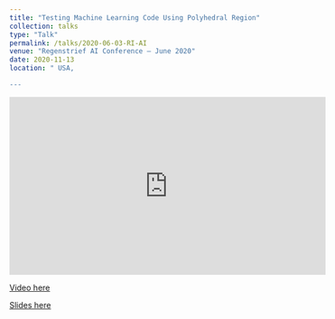 ```yaml
---
title: "Testing Machine Learning Code Using Polyhedral Region"
collection: talks
type: "Talk"
permalink: /talks/2020-06-03-RI-AI
venue: "Regenstrief AI Conference – June 2020"
date: 2020-11-13
location: " USA, 

---
```


<iframe width="560" height="315" src="https://www.youtube.com/embed/N0W6uErunzI?start=1341" frameborder="0" allow="accelerometer; autoplay; encrypted-media; gyroscope; picture-in-picture" allowfullscreen></iframe>


[Video here](https://www.youtube.com/watch?v=5Mo2dQxZKoo)

[Slides here](https://sohel10.github.io/files/ESEC.pptx)



